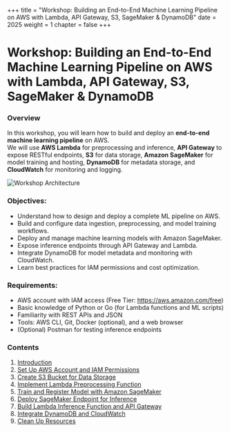 +++
title = "Workshop: Building an End-to-End Machine Learning Pipeline on AWS with Lambda, API Gateway, S3, SageMaker & DynamoDB"
date = 2025
weight = 1
chapter = false
+++

# Workshop: Building an End-to-End Machine Learning Pipeline on AWS with Lambda, API Gateway, S3, SageMaker & DynamoDB

### Overview

In this workshop, you will learn how to build and deploy an **end-to-end machine learning pipeline** on AWS.  
We will use **AWS Lambda** for preprocessing and inference, **API Gateway** to expose RESTful endpoints, **S3** for data storage, **Amazon SageMaker** for model training and hosting, **DynamoDB** for metadata storage, and **CloudWatch** for monitoring and logging.

![Workshop Architecture](/images/ml_pipeline_architecture.png)

### Objectives:

- Understand how to design and deploy a complete ML pipeline on AWS.  
- Build and configure data ingestion, preprocessing, and model training workflows.  
- Deploy and manage machine learning models with Amazon SageMaker.  
- Expose inference endpoints through API Gateway and Lambda.  
- Integrate DynamoDB for model metadata and monitoring with CloudWatch.  
- Learn best practices for IAM permissions and cost optimization.

### Requirements:

- AWS account with IAM access (Free Tier: https://aws.amazon.com/free)  
- Basic knowledge of Python or Go (for Lambda functions and ML scripts)  
- Familiarity with REST APIs and JSON  
- Tools: AWS CLI, Git, Docker (optional), and a web browser  
- (Optional) Postman for testing inference endpoints

### Contents

1. [Introduction](1-Introduction/)  
2. [Set Up AWS Account and IAM Permissions](2-Set-Up-AWS-Account-and-IAM-Permissions/)  
3. [Create S3 Bucket for Data Storage](3-Create-S3-Bucket/)  
4. [Implement Lambda Preprocessing Function](4-Implement-Lambda-Preprocessing/)  
5. [Train and Register Model with Amazon SageMaker](5-Train-Model-with-SageMaker/)  
6. [Deploy SageMaker Endpoint for Inference](6-Deploy-SageMaker-Endpoint/)  
7. [Build Lambda Inference Function and API Gateway](7-Build-Lambda-Inference-and-API/)  
8. [Integrate DynamoDB and CloudWatch](8-Integrate-DynamoDB-and-CloudWatch/)  
9. [Clean Up Resources](9-Clean-Up-Resources/)  
